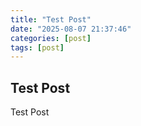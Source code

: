 ```yaml
---
title: "Test Post"
date: "2025-08-07 21:37:46"
categories: [post]
tags: [post]
---
```


## Test Post

Test Post